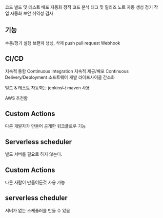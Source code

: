 코드 빌드 및 테스트
배포 자동화
정적 코드 분석
태그 및 릴리즈 노트 자동 생성
정기 작업 자동화
보안 취약성 검사

## 기능
수동/정기 실행
브랜치 생성, 삭제
push
pull request
Webhook

## CI/CD
지속적 통함 Continuous Integration
지속적 제공/배포 Continuous Delivery/Deployment
소프트웨어 개발 라이프사이클 간소화

빌드 & 테스트 자동화는 jenkins나 maven 사용

AWS 추천함

## Custom Actions
다른 개발자가 만들어 공개한 워크플로우 기능

## Serverless scheduler
별도 서버를 필요로 하지 않는다.

## Custom Actions
다른 사람이 만들어둔것 사용 가능

## serverless cheduler
서버가 없는 스케쥴러를 만들 수 있음
